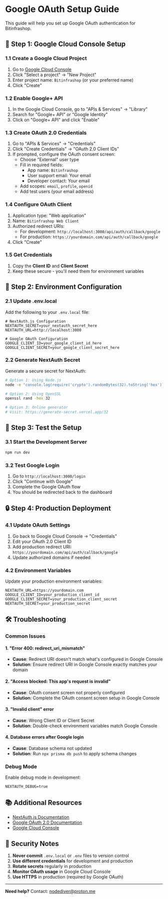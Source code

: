 # Google OAuth Setup Guide

This guide will help you set up Google OAuth authentication for Bitinfrashop.

## 🔧 Step 1: Google Cloud Console Setup

### 1.1 Create a Google Cloud Project
1. Go to [Google Cloud Console](https://console.cloud.google.com/)
2. Click "Select a project" → "New Project"
3. Enter project name: `Bitinfrashop` (or your preferred name)
4. Click "Create"

### 1.2 Enable Google+ API
1. In the Google Cloud Console, go to "APIs & Services" → "Library"
2. Search for "Google+ API" or "Google Identity"
3. Click on "Google+ API" and click "Enable"

### 1.3 Create OAuth 2.0 Credentials
1. Go to "APIs & Services" → "Credentials"
2. Click "Create Credentials" → "OAuth 2.0 Client IDs"
3. If prompted, configure the OAuth consent screen:
   - Choose "External" user type
   - Fill in required fields:
     - App name: `Bitinfrashop`
     - User support email: Your email
     - Developer contact: Your email
   - Add scopes: `email`, `profile`, `openid`
   - Add test users (your email address)

### 1.4 Configure OAuth Client
1. Application type: "Web application"
2. Name: `Bitinfrashop Web Client`
3. Authorized redirect URIs:
   - For development: `http://localhost:3000/api/auth/callback/google`
   - For production: `https://yourdomain.com/api/auth/callback/google`
4. Click "Create"

### 1.5 Get Credentials
1. Copy the **Client ID** and **Client Secret**
2. Keep these secure - you'll need them for environment variables

## 🔐 Step 2: Environment Configuration

### 2.1 Update .env.local
Add the following to your `.env.local` file:

```env
# NextAuth.js Configuration
NEXTAUTH_SECRET=your_nextauth_secret_here
NEXTAUTH_URL=http://localhost:3000

# Google OAuth Configuration
GOOGLE_CLIENT_ID=your_google_client_id_here
GOOGLE_CLIENT_SECRET=your_google_client_secret_here
```

### 2.2 Generate NextAuth Secret
Generate a secure secret for NextAuth:

```bash
# Option 1: Using Node.js
node -e "console.log(require('crypto').randomBytes(32).toString('hex'))"

# Option 2: Using OpenSSL
openssl rand -hex 32

# Option 3: Online generator
# Visit: https://generate-secret.vercel.app/32
```

## 🚀 Step 3: Test the Setup

### 3.1 Start the Development Server
```bash
npm run dev
```

### 3.2 Test Google Login
1. Go to `http://localhost:3000/login`
2. Click "Continue with Google"
3. Complete the Google OAuth flow
4. You should be redirected back to the dashboard

## 🔒 Step 4: Production Deployment

### 4.1 Update OAuth Settings
1. Go back to Google Cloud Console → "Credentials"
2. Edit your OAuth 2.0 Client ID
3. Add production redirect URI: `https://yourdomain.com/api/auth/callback/google`
4. Update authorized domains if needed

### 4.2 Environment Variables
Update your production environment variables:

```env
NEXTAUTH_URL=https://yourdomain.com
GOOGLE_CLIENT_ID=your_production_client_id
GOOGLE_CLIENT_SECRET=your_production_client_secret
NEXTAUTH_SECRET=your_production_secret
```

## 🛠️ Troubleshooting

### Common Issues

#### 1. "Error 400: redirect_uri_mismatch"
- **Cause**: Redirect URI doesn't match what's configured in Google Console
- **Solution**: Ensure redirect URI in Google Console exactly matches your domain

#### 2. "Access blocked: This app's request is invalid"
- **Cause**: OAuth consent screen not properly configured
- **Solution**: Complete the OAuth consent screen setup in Google Console

#### 3. "Invalid client" error
- **Cause**: Wrong Client ID or Client Secret
- **Solution**: Double-check environment variables match Google Console

#### 4. Database errors after Google login
- **Cause**: Database schema not updated
- **Solution**: Run `npx prisma db push` to apply schema changes

### Debug Mode
Enable debug mode in development:

```env
NEXTAUTH_DEBUG=true
```

## 📚 Additional Resources

- [NextAuth.js Documentation](https://next-auth.js.org/)
- [Google OAuth 2.0 Documentation](https://developers.google.com/identity/protocols/oauth2)
- [Google Cloud Console](https://console.cloud.google.com/)

## 🔐 Security Notes

1. **Never commit** `.env.local` or `.env` files to version control
2. **Use different credentials** for development and production
3. **Rotate secrets** regularly in production
4. **Monitor OAuth usage** in Google Cloud Console
5. **Use HTTPS** in production (required by Google OAuth)

---

**Need help?** Contact: nodediver@proton.me
